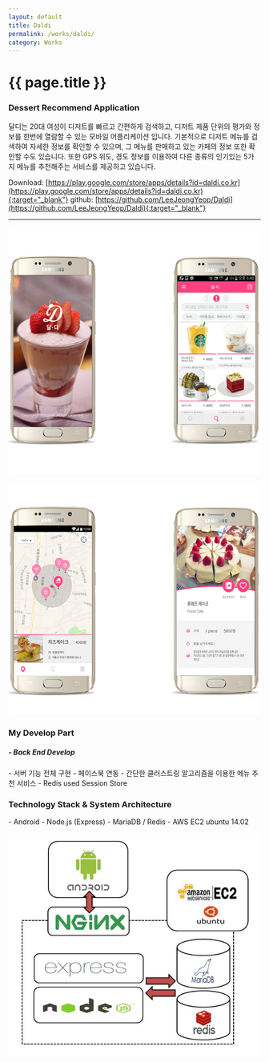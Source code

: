 ```yaml
---
layout: default
title: Daldi
permalink: /works/daldi/
category: Works
---
```


# {{ page.title }}

### Dessert Recommend Application

달디는 20대 여성이 디저트를 빠르고 간편하게 검색하고, 디저트 제품 단위의 평가와 정보를 한번에 열람할 수 있는 모바일 어플리케이션 입니다. 기본적으로 디저트 메뉴를 검색하여 자세한 정보를 확인할 수 있으며, 그 메뉴를 판매하고 있는 카페의 정보 또한 확인할 수도 있습니다. 또한 GPS 위도, 경도 정보를 이용하여 다른 종류의 인기있는 5가지 메뉴를 추천해주는 서비스를 제공하고 있습니다.

Download: [https://play.google.com/store/apps/details?id=daldi.co.kr](https://play.google.com/store/apps/details?id=daldi.co.kr){:target="_blank"}
github: [https://github.com/LeeJeongYeop/Daldi](https://github.com/LeeJeongYeop/Daldi){:target="_blank"}

---
<p align="center"><img src="/img/daldi1.png" alt="Daldi" class="img-responsive"/></p>
<p align="center"><img src="/img/daldi2.png" alt="Daldi" class="img-responsive"/></p>

<h3 class="section">My Develop Part</h3>
<h5> - Back End Develop</h5>
- 서버 기능 전체 구현
- 페이스북 연동
- 간단한 클러스트링 알고리즘을 이용한 메뉴 추천 서비스
- Redis used Session Store

<h3 class="section">Technology Stack & System Architecture</h3>
- Android
- Node.js (Express)
- MariaDB / Redis
- AWS EC2 ubuntu 14.02

<p align="center"><img src="/img/daldi_a.JPG" alt="Daldi" class="img-responsive"/></p>
